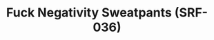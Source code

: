 ---
ee_id_thing: '4366'
site: '1'
type: '2'
inv_num: 2016-077
add_credit:
url: 2016-077-fuck-negativity-white-sweatpants
title: Fuck Negativity Sweatpants (SRF-036)
year: '2016'
display_year: '2016'
medium: Sweatpants
dims:
pitch:
ps:
live_url:
youtube:
related_code:
imgs: Arcangel-Surfware-fuck-negativity-white-sweatpants-2016-077-full-database.jpg
subheading:
download:
commission:
related: "[4277] [2014-088-going-negative-lakes] 2014-088 Going Negative / Lakes"
layout: things-i-made
---